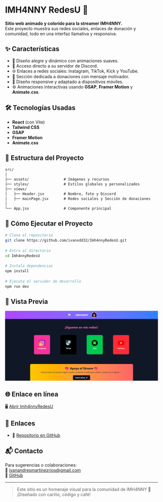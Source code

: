 
# IMH4NNY RedesU 🌈

**Sitio web animado y colorido para la streamer IMH4NNY.**  
Este proyecto muestra sus redes sociales, enlaces de donación y comunidad, todo en una interfaz llamativa y responsiva.

## ✨ Características

- 🎨 Diseño alegre y dinámico con animaciones suaves.
- 💬 Acceso directo a su servidor de Discord.
- 🌐 Enlaces a redes sociales: Instagram, TikTok, Kick y YouTube.
- 💖 Sección dedicada a donaciones con mensaje motivador.
- 📱 Diseño responsive y adaptado a dispositivos móviles.
- ⚙️ Animaciones interactivas usando **GSAP**, **Framer Motion** y **Animate.css**.

## 🛠️ Tecnologías Usadas

- **React** (con Vite)
- **Tailwind CSS**
- **GSAP**
- **Framer Motion**
- **Animate.css**

## 📁 Estructura del Proyecto

```
src/
│
├── assets/                # Imágenes y recursos
├── styles/                # Estilos globales y personalizados
├── views/
│   ├── Header.jsx         # Nombre, foto y Discord
│   ├── mainPage.jsx       # Redes sociales y Sección de donaciones
│
└── App.jsx                # Componente principal
```

## 🚀 Cómo Ejecutar el Proyecto

```bash
# Clona el repositorio
git clone https://github.com/ivanxdd32/Imh4nnyRedesU.git

# Entra al directorio
cd Imh4nnyRedesU

# Instala dependencias
npm install

# Ejecuta el servidor de desarrollo
npm run dev
```

## 📸 Vista Previa

![Captura del sitio](./public/Vista-Previa.png)


## 🌐 Enlace en línea

🖥️ [Abrir Imh4nnyRedesU](https://imh4nny-hubupdate.onrender.com/)  


## 🔗 Enlaces

- 📂 [Repositorio en GitHub](https://github.com/ivanxdd32/Imh4nnyRedesU)

## 📬 Contacto

Para sugerencias o colaboraciones:  
📧 ivanandresmartinezrios@gmail.com  
🐙 [GitHub](https://github.com/ivanxdd32)

---

> Este sitio es un homenaje visual para la comunidad de IMH4NNY 💜  
> ¡Diseñado con cariño, código y café!
